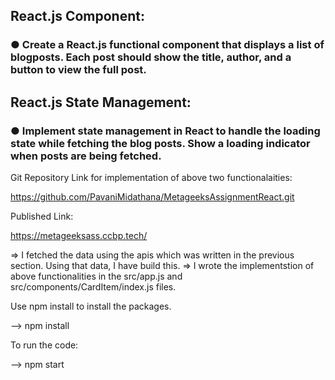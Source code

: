 ## React.js Component:
### ● Create a React.js functional component that displays a list of blogposts. Each post should show the title, author, and a button to view the full post.

## React.js State Management:
### ● Implement state management in React to handle the loading state while fetching the blog posts. Show a loading indicator when posts are being fetched.



Git Repository Link for implementation of above two functionalaities:

https://github.com/PavaniMidathana/MetageeksAssignmentReact.git


Published Link:

https://metageeksass.ccbp.tech/



=> I fetched the data using the apis which was written in the previous section. Using that data, I have build this.
=> I wrote the implementstion of above functionalities in the src/app.js and src/components/CardItem/index.js files.



Use npm install to install the packages.

--> npm install

To run the code:

--> npm start

